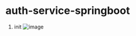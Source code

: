 # auth-service-springboot

1. init
![image](https://github.com/user-attachments/assets/ae417862-a112-4836-9809-b1a10581dc5c)

